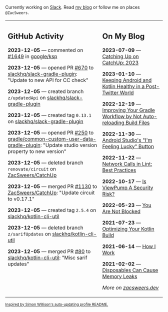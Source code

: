Currently working on [Slack](https://slack.com/). Read [my blog](https://zacsweers.dev/) or follow me on places `@ZacSweers`.

<table><tr><td valign="top" width="60%">

## GitHub Activity
<!-- githubActivity starts -->
**2023-12-05** — commented on [#1649](https://github.com/google/ksp/pull/1649#issuecomment-1842054244) in [google/ksp](https://github.com/google/ksp)

**2023-12-05** — opened PR [#670](https://github.com/slackhq/slack-gradle-plugin/pull/670) to [slackhq/slack-gradle-plugin](https://github.com/slackhq/slack-gradle-plugin): "Update to new API for CC check"

**2023-12-05** — created branch `z/updatedApi` on [slackhq/slack-gradle-plugin](https://github.com/slackhq/slack-gradle-plugin)

**2023-12-05** — created tag `0.13.1` on [slackhq/slack-gradle-plugin](https://github.com/slackhq/slack-gradle-plugin)

**2023-12-05** — opened PR [#250](https://github.com/gradle/common-custom-user-data-gradle-plugin/pull/250) to [gradle/common-custom-user-data-gradle-plugin](https://github.com/gradle/common-custom-user-data-gradle-plugin): "Update studio version property to new version"

**2023-12-05** — deleted branch `renovate/circuit` on [ZacSweers/CatchUp](https://github.com/ZacSweers/CatchUp)

**2023-12-05** — merged PR [#1130](https://github.com/ZacSweers/CatchUp/pull/1130) to [ZacSweers/CatchUp](https://github.com/ZacSweers/CatchUp): "Update circuit to v0.17.1"

**2023-12-05** — created tag `2.5.4` on [slackhq/kotlin-cli-util](https://github.com/slackhq/kotlin-cli-util)

**2023-12-05** — deleted branch `z/sarifUpdates` on [slackhq/kotlin-cli-util](https://github.com/slackhq/kotlin-cli-util)

**2023-12-05** — merged PR [#80](https://github.com/slackhq/kotlin-cli-util/pull/80) to [slackhq/kotlin-cli-util](https://github.com/slackhq/kotlin-cli-util): "Misc sarif updates"
<!-- githubActivity ends -->
</td><td valign="top" width="40%">

## On My Blog
<!-- blog starts -->
**2023-07-09** — [Catching Up on CatchUp: 2023](https://www.zacsweers.dev/catching-up-on-catchup-2023/)

**2023-01-10** — [Keeping Android and Kotlin Healthy in a Post-Twitter World](https://www.zacsweers.dev/keeping-android-healthy/)

**2022-12-19** — [Improving Your Gradle Workflow by Not Auto-reloading Build Files](https://www.zacsweers.dev/improving-your-workflow-by-not-auto-reloading-build-files/)

**2022-11-30** — [Android Studio's "I'm Feeling Lucky" Button](https://www.zacsweers.dev/android-studios-im-feeling-lucky-button/)

**2022-11-22** — [Network Calls in Lint: Best Practices](https://www.zacsweers.dev/network-calls-in-lint-best-practices/)

**2022-10-17** — [Is ViewPump A Security Risk?](https://www.zacsweers.dev/is-viewpump-a-security-risk/)

**2022-05-23** — [You Are Not Blocked](https://www.zacsweers.dev/you-are-not-blocked/)

**2021-07-23** — [Optimizing Your Kotlin Build](https://www.zacsweers.dev/optimizing-your-kotlin-build/)

**2021-06-14** — [How I Work](https://www.zacsweers.dev/how-i-work/)

**2021-02-02** — [Disposables Can Cause Memory Leaks](https://www.zacsweers.dev/disposables-can-cause-memory-leaks/)
<!-- blog ends -->
_More on [zacsweers.dev](https://zacsweers.dev/)_
</td></tr></table>

<sub><a href="https://simonwillison.net/2020/Jul/10/self-updating-profile-readme/">Inspired by Simon Willison's auto-updating profile README.</a></sub>
